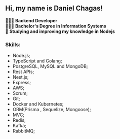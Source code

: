 ## Hi, my name is Daniel Chagas!

👩🏾‍💻 **Backend Developer** <br>
👨🏾‍🎓 **Bachelor's Degree in Information Systems** <br>
🧠 **Studying and improving my knowledge in Nodejs**

### Skills:
- Node.js;
- TypeScript and Golang;
- PostgreSQL, MySQL and MongoDB;
- Rest APIs;
- Nest.js;
- Express;
- AWS;
- Scrum;
- Git;
- Docker and Kubernetes;
- ORM(Prisma , Sequelize, Mongoose);
- MVC;
- Redis;
- Kafka;
- RabbitMQ;
